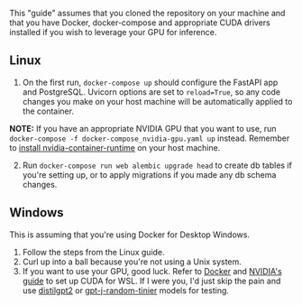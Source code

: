 This "guide" assumes that you cloned the repository on your machine and that you have Docker, docker-compose and appropriate CUDA drivers installed if you wish to leverage your GPU for inference.

## Linux
1. On the first run, `docker-compose up` should configure the FastAPI app and PostgreSQL. Uvicorn options are set to `reload=True`, so any code changes you make on your host machine will be automatically applied to the container.

**NOTE:** If you have an appropriate NVIDIA GPU that you want to use, run `docker-compose -f docker-compose_nvidia-gpu.yaml up` instead. Remember to [install nvidia-container-runtime](https://docs.docker.com/config/containers/resource_constraints/#gpu) on your host machine.

2. Run `docker-compose run web alembic upgrade head` to create db tables if you're setting up, or to apply migrations if you made any db schema changes.

## Windows
This is assuming that you're using Docker for Desktop Windows.
1. Follow the steps from the Linux guide.
2. Curl up into a ball because you're not using a Unix system.
3. If you want to use your GPU, good luck. Refer to [Docker](https://docs.docker.com/desktop/windows/wsl/#gpu-support) and [NVIDIA's guide](https://docs.nvidia.com/cuda/wsl-user-guide/index.html) to set up CUDA for WSL. If I were you, I'd just skip the pain and use [distilgpt2](https://huggingface.co/distilgpt2) or [gpt-j-random-tinier](https://huggingface.co/hakurei/gpt-j-random-tinier) models for testing.